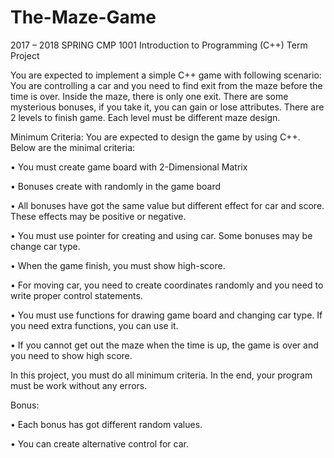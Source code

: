 # The-Maze-Game
 2017 – 2018 SPRING
 CMP 1001 Introduction to Programming (C++) 
Term Project 
 
You are expected to implement a simple C++ game with following scenario: 
You are controlling a car and you need to find exit from the maze before the time is over. Inside the maze, there is only one exit. There are some mysterious bonuses, if you take it, you can gain or lose attributes. There are 2 levels to finish game. Each level must be different maze design. 

Minimum Criteria: 
 You are expected to design the game by using C++. Below are the minimal criteria:
 
 • You must create game board with 2-Dimensional Matrix
 
 • Bonuses create with randomly in the game board
 
 • All bonuses have got the same value but different effect for car and score. These effects may be positive or negative.
 
 • You must use pointer for creating and using car. Some bonuses may be change car type.
 
 • When the game finish, you must show high-score.
 
 • For moving car, you need to create coordinates randomly and you need to write proper control statements.
 
 • You must use functions for drawing game board and changing car type. If you need extra functions, you can use it.
 
 • If you cannot get out the maze when the time is up, the game is over and you need to show high score.
 
 
In this project, you must do all minimum criteria. In the end, your program must be work without any errors. 

Bonus:

• Each bonus has got different random values.

• You can create alternative control for car.


	
	

 
